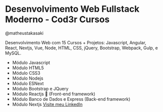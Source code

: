 # Desenvolvimento Web Fullstack Moderno - Cod3r Cursos
@matheustakasaki

Desenvolvimento Web com 15 Cursos + Projetos: Javascript, Angular, React, Nextjs, Vue, Node, HTML, CSS, jQuery, Bootstrap, Webpack, Gulp, e MySQL.

-   Módulo Javascript
-   Módulo HTML5
-   Módulo CSS3
-   Módulo Nodejs
-   Módulo ESNext
-   Módulo Bootstrap e JQuery
-   Módulo Reactjs 🎨 (Front-end framework)
-   Módulo Banco de Dados e Express (Back-end framework)
-   Módulo Nextjs
    [Visite meu LinkedIn](https://www.linkedin.com/in/matheus-takasaki-antunes/)
